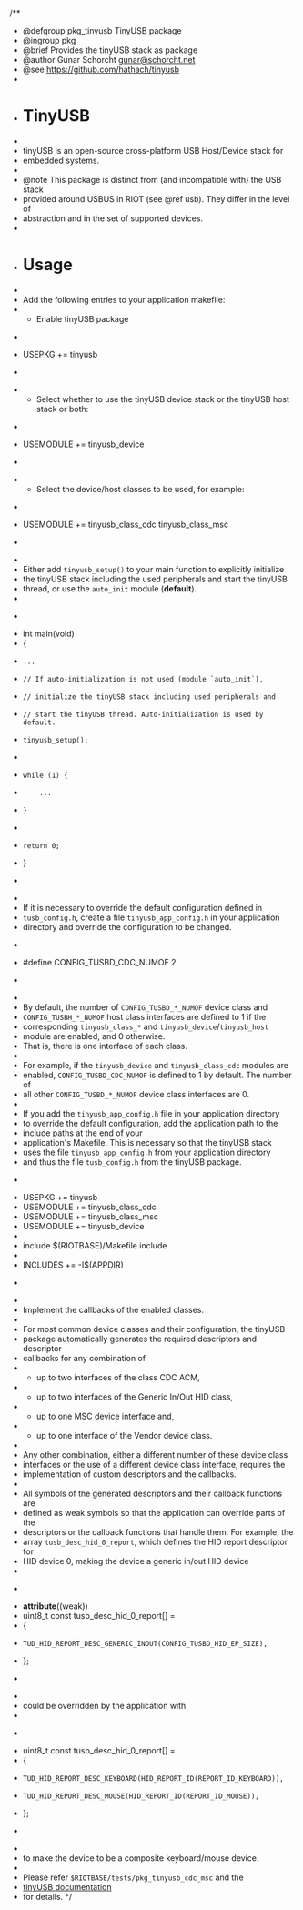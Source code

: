 /**
 * @defgroup pkg_tinyusb TinyUSB package
 * @ingroup  pkg
 * @brief    Provides the tinyUSB stack as package
 * @author   Gunar Schorcht <gunar@schorcht.net>
 * @see https://github.com/hathach/tinyusb
 *
 * # TinyUSB
 *
 * tinyUSB is an open-source cross-platform USB Host/Device stack for
 * embedded systems.
 *
 * @note This package is distinct from (and incompatible with) the USB stack
 * provided around USBUS in RIOT (see @ref usb). They differ in the level of
 * abstraction and in the set of supported devices.
 *
 * # Usage
 *
 * Add the following entries to your application makefile:
 * - Enable tinyUSB package
 *   ```makefile
 *   USEPKG += tinyusb
 *   ```
 * - Select whether to use the tinyUSB device stack or the tinyUSB host stack or both:
 *   ```makefile
 *   USEMODULE += tinyusb_device
 *   ```
 * - Select the device/host classes to be used, for example:
 *   ```makefile
 *   USEMODULE += tinyusb_class_cdc tinyusb_class_msc
 *   ```
 *
 * Either add `tinyusb_setup()` to your main function to explicitly initialize
 * the tinyUSB stack including the used peripherals and start the tinyUSB
 * thread, or use the `auto_init` module (**default**).
 *
 * ```c
 * int main(void)
 * {
 *     ...
 *     // If auto-initialization is not used (module `auto_init`),
 *     // initialize the tinyUSB stack including used peripherals and
 *     // start the tinyUSB thread. Auto-initialization is used by default.
 *     tinyusb_setup();
 *
 *     while (1) {
 *         ...
 *     }
 *
 *     return 0;
 * }
 * ```
 *
 * If it is necessary to override the default configuration defined in
 * `tusb_config.h`, create a file `tinyusb_app_config.h` in your application
 * directory and override the configuration to be changed.
 * ```c
 * #define CONFIG_TUSBD_CDC_NUMOF   2
 * ```
 *
 * By default, the number of `CONFIG_TUSBD_*_NUMOF` device class and
 * `CONFIG_TUSBH_*_NUMOF` host class interfaces are defined to 1 if the
 * corresponding `tinyusb_class_*` and `tinyusb_device`/`tinyusb_host`
 * module are enabled, and 0 otherwise.
 * That is, there is one interface of each class.
 *
 * For example, if the `tinyusb_device` and `tinyusb_class_cdc` modules are
 * enabled, `CONFIG_TUSBD_CDC_NUMOF` is defined to 1 by default. The number of
 * all other `CONFIG_TUSBD_*_NUMOF` device class interfaces are 0.
 *
 * If you add the `tinyusb_app_config.h` file in your application directory
 * to override the default configuration, add the application path to the
 * include paths at the end of your
 * application's Makefile. This is necessary so that the tinyUSB stack
 * uses the file `tinyusb_app_config.h` from your application directory
 * and thus the file `tusb_config.h` from the tinyUSB package.
 * ```makefile
 * USEPKG += tinyusb
 * USEMODULE += tinyusb_class_cdc
 * USEMODULE += tinyusb_class_msc
 * USEMODULE += tinyusb_device
 *
 * include $(RIOTBASE)/Makefile.include
 *
 * INCLUDES += -I$(APPDIR)
 * ```
 *
 * Implement the callbacks of the enabled classes.
 *
 * For most common device classes and their configuration, the tinyUSB
 * package automatically generates the required descriptors and descriptor
 * callbacks for any combination of
 * - up to two interfaces of the class CDC ACM,
 * - up to two interfaces of the Generic In/Out HID class,
 * - up to one MSC device interface and,
 * - up to one interface of the Vendor device class.
 *
 * Any other combination, either a different number of these device class
 * interfaces or the use of a different device class interface, requires the
 * implementation of custom descriptors and the callbacks.
 *
 * All symbols of the generated descriptors and their callback functions are
 * defined as weak symbols so that the application can override parts of the
 * descriptors or the callback functions that handle them. For example, the
 * array `tusb_desc_hid_0_report`, which defines the HID report descriptor for
 * HID device 0, making the device a generic in/out HID device
 *
 * ```c
 * __attribute__((weak))
 * uint8_t const tusb_desc_hid_0_report[] =
 * {
 *     TUD_HID_REPORT_DESC_GENERIC_INOUT(CONFIG_TUSBD_HID_EP_SIZE),
 * };
 * ```
 *
 * could be overridden by the application with
 *
 * ```c
 * uint8_t const tusb_desc_hid_0_report[] =
 * {
 *     TUD_HID_REPORT_DESC_KEYBOARD(HID_REPORT_ID(REPORT_ID_KEYBOARD)),
 *     TUD_HID_REPORT_DESC_MOUSE(HID_REPORT_ID(REPORT_ID_MOUSE)),
 * };
 * ```
 *
 * to make the device to be a composite keyboard/mouse device.
 *
 * Please refer `$RIOTBASE/tests/pkg_tinyusb_cdc_msc` and the
 * [tinyUSB documentation](https://docs.tinyusb.org/en/latest/reference/getting_started.html)
 * for details.
 */
